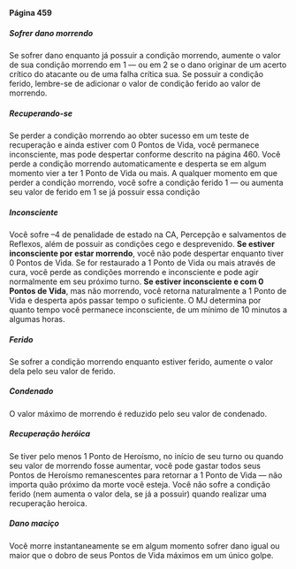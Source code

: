 
**Página 459**

##### Sofrer dano morrendo
Se sofrer dano enquanto já possuir a condição morrendo, aumente o valor de sua condição morrendo em 1 — ou em 2 se o dano originar de um acerto crítico do atacante ou de uma falha crítica sua. Se possuir a condição ferido, lembre-se de adicionar o valor de condição ferido ao valor de morrendo.

##### Recuperando-se
Se perder a condição morrendo ao obter sucesso em um teste de recuperação e ainda estiver com 0 Pontos de Vida, você permanece inconsciente, mas pode despertar conforme descrito na página 460. 
Você perde a condição morrendo automaticamente e desperta se em algum momento vier a ter 1 Ponto de Vida ou mais. A qualquer momento em que perder a condição morrendo, você sofre a condição ferido 1 — ou aumenta seu valor de ferido em 1 se já possuir essa condição

##### Inconsciente
Você sofre –4 de penalidade de estado na CA, Percepção e salvamentos de Reflexos, além de possuir as condições cego e desprevenido.
**Se estiver inconsciente por estar morrendo**, você não pode despertar enquanto tiver 0 Pontos de Vida. Se for restaurado a 1 Ponto de Vida ou mais através de cura, você perde as condições morrendo e inconsciente e pode agir normalmente em seu próximo turno.
**Se estiver inconsciente e com 0 Pontos de Vida**, mas não morrendo, você retorna naturalmente a 1 Ponto de Vida e desperta após passar tempo o suficiente. O MJ determina por quanto tempo você permanece inconsciente, de um mínimo de 10 minutos a algumas horas.

##### Ferido
Se sofrer a condição morrendo enquanto estiver ferido, aumente o valor dela pelo seu valor de ferido.

##### Condenado
O valor máximo de morrendo é reduzido pelo seu valor de condenado.

##### Recuperação heróica
Se tiver pelo menos 1 Ponto de Heroísmo, no início de seu turno ou quando seu valor de morrendo fosse aumentar, você pode gastar todos seus Pontos de Heroísmo remanescentes para retornar a 1 Ponto de Vida — não importa quão próximo da morte você esteja. Você não sofre a condição ferido (nem aumenta o valor dela, se já a possuir) quando realizar uma recuperação heroica.

##### Dano maciço
Você morre instantaneamente se em algum momento sofrer dano igual ou maior que o dobro de seus Pontos de Vida máximos em um único golpe.

